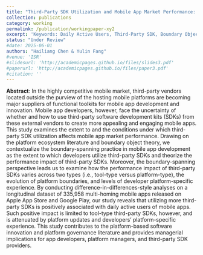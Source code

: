 ```yaml
---
title: "Third-Party SDK Utilization and Mobile App Market Performance: An Empirical Study from the Boundary-Spanning Perspective"
collection: publications
category: working
permalink: /publication/workingpaper-xy2
excerpt: 'Keywords: Daily Active Users, Third-Party SDK, Boundary Object, Boundary Spanning, Platform Boundary Resources, Platform Updates, Mobile App Developer'
status: "Under Review"
#date: 2025-06-01
authors: "Hailiang Chen & Yulin Fang"
#venue: 'ISR'
#slidesurl: 'http://academicpages.github.io/files/slides3.pdf'
#paperurl: 'http://academicpages.github.io/files/paper3.pdf'
#citation: ''
---
```


**Abstract**: In the highly competitive mobile market, third-party vendors located outside the purview of the hosting mobile platforms are becoming major suppliers of functional toolkits for mobile app development and innovation. Mobile app developers, however, face the uncertainty of whether and how to use third-party software development kits (SDKs) from these external vendors to create more appealing and engaging mobile apps. This study examines the extent to and the conditions under which third-party SDK utilization affects mobile app market performance. Drawing on the platform ecosystem literature and boundary object theory, we contextualize the boundary-spanning practice in mobile app development as the extent to which developers utilize third-party SDKs and theorize the performance impact of third-party SDKs. Moreover, the boundary-spanning perspective leads us to examine how the performance impact of third-party SDKs varies across two types (i.e., tool-type versus platform-type), the evolution of platform boundaries, and levels of developer platform-specific experience. By conducting difference-in-differences-style analyses on a longitudinal dataset of 335,958 multi-homing mobile apps released on Apple App Store and Google Play, our study reveals that utilizing more third-party SDKs is positively associated with daily active users of mobile apps. Such positive impact is limited to tool-type third-party SDKs, however, and is attenuated by platform updates and developers’ platform-specific experience. This study contributes to the platform-based software innovation and platform governance literature and provides managerial implications for app developers, platform managers, and third-party SDK providers.  
